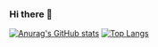 ### Hi there 👋

[![Anurag's GitHub stats](https://github-readme-stats.vercel.app/api?username=Taokyla)](https://github.com/anuraghazra/github-readme-stats)
[![Top Langs](https://github-readme-stats.vercel.app/api/top-langs/?username=Taokyla&layout=compact&langs_count=6 "Top languages")]()
